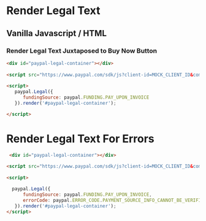 # Render Legal Text

## Vanilla Javascript / HTML 

### Render Legal Text Juxtaposed to Buy Now Button 

```html 
<div id="paypal-legal-container"></div>
 
<script src="https://www.paypal.com/sdk/js?client-id=MOCK_CLIENT_ID&components=legal"></script>
 
<script>
   paypal.Legal({
      fundingSource: paypal.FUNDING.PAY_UPON_INVOICE
   }).render('#paypal-legal-container');

</script>

```
 
 # Render Legal Text For Errors 
```html
 <div id="paypal-legal-container"></div>
 
<script src="https://www.paypal.com/sdk/js?client-id=MOCK_CLIENT_ID&components=legal"></script>
 
<script>

  paypal.Legal({
      fundingSource: paypal.FUNDING.PAY_UPON_INVOICE, 
      errorCode: paypal.ERROR_CODE.PAYMENT_SOURCE_INFO_CANNOT_BE_VERIFIED
   }).render('#paypal-legal-container');
</script>
```
